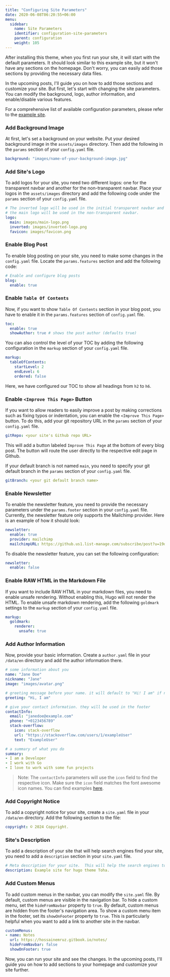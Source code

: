 ```yaml
---
title: "Configuring Site Parameters"
date: 2020-06-08T06:20:55+06:00
menu:
  sidebar:
    name: Site Parameters
    identifier: configuration-site-parameters
    parent: configuration
    weight: 105
---
```


After installing this theme, when you first run your site, it will start with the default parameters. It should look similar to this example site, but it won't have any sections on the homepage. Don't worry, you can easily add those sections by providing the necessary data files.

In the upcoming posts, I'll guide you on how to add those sections and customize your site. But first, let's start with changing the site parameters. You can modify the background, logo, author information, and enable/disable various features.

For a comprehensive list of available configuration parameters, please refer to the [example site](https://github.com/hugo-toha/hugo-toha.github.io/tree/main).

### Add Background Image

At first, let's set a background on your website. Put your desired background image in the `assets/images` directory. Then add the following in the `params` section of your `config.yaml` file.

```yaml
background: "images/name-of-your-background-image.jpg"
```

### Add Site's Logo

To add logos for your site, you need two different logos: one for the transparent navbar and another for the non-transparent navbar. Place your logos in the `assets/images` directory and add the following code under the `params` section of your `config.yaml` file.

```yaml
# The inverted logo will be used in the initial transparent navbar and
# the main logo will be used in the non-transparent navbar.
logo:
  main: images/main-logo.png
  inverted: images/inverted-logo.png
  favicon: images/favicon.png
```

### Enable Blog Post

To enable blog posting on your site, you need to make some changes in the `config.yaml` file. Locate the `params.features` section and add the following code:

```yaml
# Enable and configure blog posts
blog:
  enable: true
```

### Enable `Table Of Contents`

Now, if you want to show `Table Of Contents` section in your blog post, you have to enable it in the `params.features` section of `config.yaml` file.

```yaml
toc:
  enable: true
  showAuthor: true # shows the post author (defaults true)
```

You can also control the level of your TOC by adding the following configuration in the `markup` section of your `config.yaml` file.

```yaml
markup:
  tableOfContents:
    startLevel: 2
    endLevel: 6
    ordered: false
```

Here, we have configured our TOC to show all headings from `h2` to `h6`.

### Enable `<Improve This Page>` Button

If you want to allow readers to easily improve a post by making corrections such as fixing typos or indentation, you can enable the `<Improve This Page>` button. To do this, add your git repository URL in the `params` section of your `config.yaml` file.

```yaml
gitRepo: <your site's Github repo URL>
```

This will add a button labeled `Improve This Page` at the bottom of every blog post. The button will route the user directly to the respective edit page in Github.

If your default branch is not named `main`, you need to specify your git default branch in the `params` section of your `config.yaml` file.

```yaml
gitBranch: <your git default branch name>
```

### Enable Newsletter

To enable the newsletter feature, you need to provide the necessary parameters under the `params.footer` section in your `config.yaml` file. Currently, the newsletter feature only supports the Mailchimp provider. Here is an example of how it should look:

```yaml
newsletter:
  enable: true
  provider: mailchimp
  mailchimpURL: https://github.us1.list-manage.com/subscribe/post?u=19de52a4603135aae97163fd8&amp;id=094a24c76e
```

To disable the newsletter feature, you can set the following configuration:

```yaml
newsletter:
  enable: false
```

### Enable RAW HTML in the Markdown File

If you want to include RAW HTML in your markdown files, you need to enable unsafe rendering. Without enabling this, Hugo will not render the HTML. To enable unsafe markdown rendering, add the following `goldmark` settings to the `markup` section of your `config.yaml` file.

```yaml
markup:
  goldmark:
    renderer:
      unsafe: true
```

### Add Author Information

Now, provide your basic information. Create a `author.yaml` file in your `/data/en` directory and add the author information there.

```yaml
# some information about you
name: "Jane Doe"
nickname: "Jane"
image: "images/avatar.png"

# greeting message before your name. it will default to "Hi! I am" if not provided
greeting: "Hi, I am"

# give your contact information. they will be used in the footer
contactInfo:
  email: "janedoe@example.com"
  phone: "+0123456789"
  stack-overflow:
    icon: stack-overflow
    url: "https://stackoverflow.com/users/1/exampleUser"
    text: "ExampleUser"

# a summary of what you do
summary:
- I am a Developer
- I work with Go
- I love to work with some fun projects
```

> Note: The `contactInfo` parameters will use the `icon` field to find the respective icon. Make sure the `icon` field matches the font awesome icon names. You can find examples [here](https://fontawesome.com/search?o=r&f=brands).

### Add Copyright Notice

To add a copyright notice for your site, create a `site.yaml` file in your `/data/en` directory. Add the following section to the file:

```yaml
copyright: © 2024 Copyright.
```

### Site's Description

To add a description of your site that will help search engines find your site, you need to add a `description` section in your `site.yaml` file.

```yaml
# Meta description for your site.  This will help the search engines to find your site.
description: Example site for hugo theme Toha.
```

### Add Custom Menus

To add custom menus in the navbar, you can modify the `site.yaml` file. By default, custom menus are visible in the navigation bar. To hide a custom menu, set the `hideFromNavbar` property to `true`. By default, custom menus are hidden from the footer's navigation area. To show a custom menu item in the footer, set its `showOnFooter` property to `true`. This is particularly helpful when you want to add a link to another site in the navbar.

```yaml
customMenus:
- name: Notes
  url: https://hossainemruz.gitbook.io/notes/
  hideFromNavbar: false
  showOnFooter: true
```

Now, you can run your site and see the changes. In the upcoming posts, I'll guide you on how to add sections to your homepage and customize your site further.
